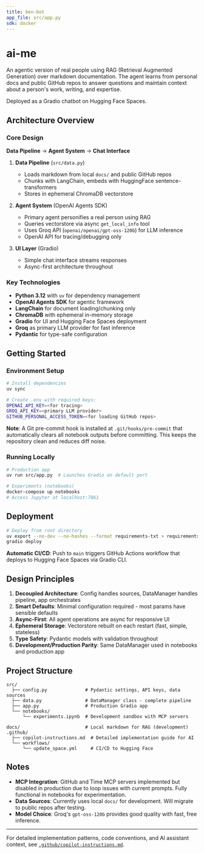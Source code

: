 ```yaml
---
title: ben-bot
app_file: src/app.py
sdk: docker
---
```

# ai-me

An agentic version of real people using RAG (Retrieval Augmented Generation) over markdown documentation. The agent learns from personal docs and public GitHub repos to answer questions and maintain context about a person's work, writing, and expertise.

Deployed as a Gradio chatbot on Hugging Face Spaces.

## Architecture Overview

### Core Design

**Data Pipeline** → **Agent System** → **Chat Interface**

1. **Data Pipeline** (`src/data.py`)
   - Loads markdown from local `docs/` and public GitHub repos
   - Chunks with LangChain, embeds with HuggingFace sentence-transformers
   - Stores in ephemeral ChromaDB vectorstore

2. **Agent System** (OpenAI Agents SDK)
   - Primary agent personifies a real person using RAG
   - Queries vectorstore via async `get_local_info` tool
   - Uses Groq API (`openai/openai/gpt-oss-120b`) for LLM inference
   - OpenAI API for tracing/debugging only

3. **UI Layer** (Gradio)
   - Simple chat interface streams responses
   - Async-first architecture throughout

### Key Technologies

- **Python 3.12** with `uv` for dependency management
- **OpenAI Agents SDK** for agentic framework
- **LangChain** for document loading/chunking only
- **ChromaDB** with ephemeral in-memory storage
- **Gradio** for UI and Hugging Face Spaces deployment
- **Groq** as primary LLM provider for fast inference
- **Pydantic** for type-safe configuration

## Getting Started

### Environment Setup

```bash
# Install dependencies
uv sync

# Create .env with required keys:
OPENAI_API_KEY=<for tracing>
GROQ_API_KEY=<primary LLM provider>
GITHUB_PERSONAL_ACCESS_TOKEN=<for loading GitHub repos>
```

**Note**: A Git pre-commit hook is installed at `.git/hooks/pre-commit` that automatically clears all notebook outputs before committing. This keeps the repository clean and reduces diff noise.

### Running Locally

```bash
# Production app
uv run src/app.py  # Launches Gradio on default port

# Experiments (notebooks)
docker-compose up notebooks
# Access Jupyter at localhost:7861
```

## Deployment

```bash
# Deploy from root directory
uv export --no-dev --no-hashes --format requirements-txt > requirements.txt
gradio deploy
```

**Automatic CI/CD**: Push to `main` triggers GitHub Actions workflow that deploys to Hugging Face Spaces via Gradio CLI.

## Design Principles

1. **Decoupled Architecture**: Config handles sources, DataManager handles pipeline, app orchestrates
2. **Smart Defaults**: Minimal configuration required - most params have sensible defaults
3. **Async-First**: All agent operations are async for responsive UI
4. **Ephemeral Storage**: Vectorstore rebuilt on each restart (fast, simple, stateless)
5. **Type Safety**: Pydantic models with validation throughout
6. **Development/Production Parity**: Same DataManager used in notebooks and production app

## Project Structure

```
src/
  ├── config.py              # Pydantic settings, API keys, data sources
  ├── data.py                # DataManager class - complete pipeline
  ├── app.py                 # Production Gradio app
  └── notebooks/
      └── experiments.ipynb  # Development sandbox with MCP servers

docs/                        # Local markdown for RAG (development)
.github/
  ├── copilot-instructions.md  # Detailed implementation guide for AI
  └── workflows/
      └── update_space.yml     # CI/CD to Hugging Face
```

## Notes

- **MCP Integration**: GitHub and Time MCP servers implemented but disabled in production due to loop issues with current prompts. Fully functional in notebooks for experimentation.
- **Data Sources**: Currently uses local `docs/` for development. Will migrate to public repos after testing.
- **Model Choice**: Groq's `gpt-oss-120b` provides good quality with fast, free inference.

---

For detailed implementation patterns, code conventions, and AI assistant context, see [`.github/copilot-instructions.md`](.github/copilot-instructions.md).